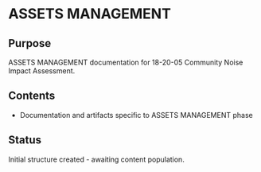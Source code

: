 # ASSETS MANAGEMENT

## Purpose
ASSETS MANAGEMENT documentation for 18-20-05 Community Noise Impact Assessment.

## Contents
- Documentation and artifacts specific to ASSETS MANAGEMENT phase

## Status
Initial structure created - awaiting content population.
